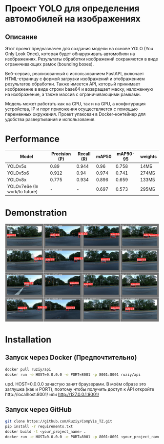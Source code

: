 # Проект YOLO для определения автомобилей на изображениях
## Описание
Этот проект предназначен для создания модели на основе YOLO (You Only Look Once), которая будет обнаруживать автомобили на изображениях. Результаты обработки изображений сохраняются в виде ограничивающих рамок (bounding boxes).

Веб-сервис, реализованный с использованием FastAPI, включает HTML-страницу с формой загрузки изображений и отображением результатов обработки. Также имеется API, который принимает изображение в виде строки base64 и возвращает маску, наложенную на изображение, а также массив с ограничивающими рамками.

Модель может работать как на CPU, так и на GPU, а конфигурация устройства, IP и порт приложения осуществляется с помощью переменных окружения. Проект упакован в Docker-контейнер для удобства развертывания и использования.
# Performance
| Model         | Precision (P) | Recall (R) | mAP50 | mAP50-95 | weights |
|---------------|---------------|------------|-------|----------|----------|
| YOLOv5s        | 0.89          | 0.944      | 0.96  | 0.758    |14МБ |
| YOLOv5x6        | 0.912    | 0.94 | 0.974 | 0.741 |274МБ |
| YOLOv8x  | 0.775    | 0.934 |  0.896 | 0.659 |133МБ |
| YOLOv7e6e (In work/to future)  | -    | - |  0.697 | 0.573 |295МБ |

# Demonstration
![Описание изображения](images/val_batch1_pred.jpg)
# Installation
## Запуск через Docker (Предпочтительно)

```bash
docker pull ruziy/api
docker run -e HOST=0.0.0.0 -e PORT=8001 -p 8001:8001 ruziy/api
```
upd. HOST=0.0.0.0 зачастую занят браузерами. В моём образе это заглушка (как и PORT), поэтому чтобы получить доступ к API откройте http://localhost:8001/ или http://127.0.0.1:8001/

## Запуск через GitHub
```bash
git clone https://github.com/Ruziy/CompVis_TZ.git
pip install -r requirements.txt
docker build -t <your_project_name> .
docker run -e HOST=0.0.0.0 -e PORT=8001 -p 8001:8001 <your_project_name>
```
